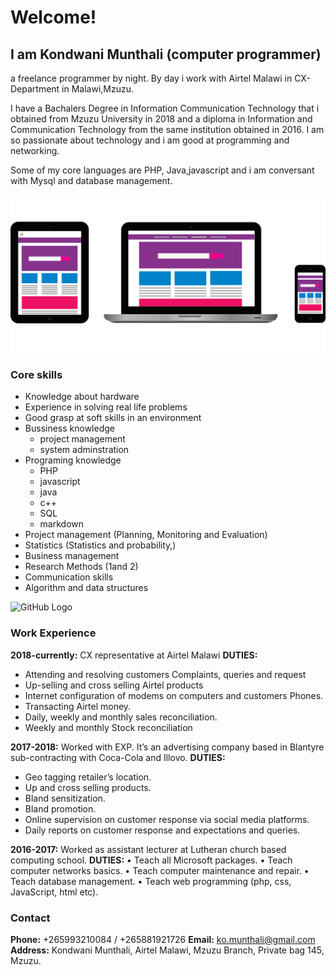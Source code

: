# Welcome! 
## I am Kondwani Munthali (computer programmer)

a freelance programmer by night. By day i work with Airtel Malawi in CX-Department in Malawi,Mzuzu. 

I have a Bachalers Degree in Information Communication Technology that i obtained from Mzuzu University in 2018 and a diploma in Information and Communication Technology from the same institution obtained in 2016. I am so passionate about technology and i am good at programming and networking. 

Some of my core languages are PHP, Java,javascript and i am conversant with Mysql and database management.

![GitHub Logo](/mobile-devices.PNG)

### Core skills
- Knowledge about hardware
- Experience in solving real life problems
- Good grasp at soft skills in an environment
- Bussiness knowledge
  - project management
  - system adminstration
- Programing knowledge
  - PHP
  - javascript
  - java
  - c++
  - SQL
  - markdown<br>
- Project management (Planning, Monitoring and Evaluation)
-	Statistics (Statistics and probability,)
-	Business management
-	Research Methods (1and 2)
-	Communication skills
-	Algorithm and data structures

 
  
![GitHub Logo](/me.jpg)


### Work Experience
**2018-currently:** CX representative at Airtel Malawi 
**DUTIES:**
-	Attending and resolving customers Complaints, queries and request
-	Up-selling and cross selling Airtel products
-	Internet configuration of modems on computers and customers Phones.
-	Transacting Airtel money.
-	Daily, weekly and monthly sales reconciliation.
-	Weekly and  monthly Stock reconciliation

**2017-2018:** Worked with EXP. It’s an advertising company based in Blantyre sub-contracting with Coca-Cola and Illovo. 
**DUTIES:**
- Geo tagging retailer’s location.
-	Up and cross selling products.
-	Bland sensitization.
-	Bland promotion.
-	Online supervision on customer response via social media platforms.
-	Daily reports on customer response and expectations and queries. 


**2016-2017:** Worked as assistant lecturer at Lutheran church based computing school.
**DUTIES:**
•	Teach all Microsoft packages. 
•	Teach computer networks basics.
•	Teach computer maintenance and repair.
•	Teach database management.
•	Teach web programming (php, css, JavaScript, html etc). 



### Contact
 **Phone:** +265993210084 / +265881921726  **Email:** ko.munthali@gmail.com                  
 **Address:** Kondwani Munthali,
            Airtel Malawi,
            Mzuzu Branch,
            Private bag 145,
            Mzuzu.
                                     
